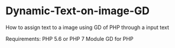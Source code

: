 # Dynamic-Text-on-image-GD
How to assign text to a image using GD of PHP through a input text 

Requirements:
 PHP 5.6 or PHP 7 
 Module GD for PHP
